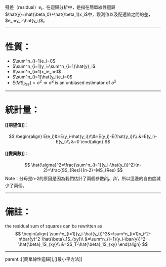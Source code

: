 殘差（residual）$e_i$，在迴歸分析中，是指在簡單線性迴歸$\hat{y}=\hat{\beta_0}+\hat{\beta_1}x_i$中，觀測值以及配適值之間的差，$e_i=y_i-\hat{y_i}$。
- - -
# 性質：
- $\sum^n_{i=1}e_i=0$
- $\sum^n_{i=1}y_i=\sum^n_{i=1}\hat{y}_i$
- $\sum^n_{i=1}x_ie_i=0$
- $\sum^n_{i=1}\hat{y_i}e_i=0$
- $E(MS_{Res})=\sigma^2 \Rightarrow \hat{\sigma}^2 \text{ is an unbiased estimator of }\sigma^2$
- - -
# 統計量：
#### [[期望值]]：
$$
\begin{align}
E(e_i)&=E(y_i-\hat{y_i})\\&=E(y_i)-E(\hat{y_i})\\
&=E(y_i)-E(y_i)\\
&=0
\end{align}
$$
#### [[變異數]]：
 $$
 \hat{\sigma}^2=\frac{\sum^n_{i=1}(y_i-\hat{y_i})^2}{n-2}=\frac{SS_{Res}}{n-2}=MS_{Res}
 $$
Note：分母是n-2的原因是因為我們估計了兩個參數$\hat{\beta}_0$、$\hat{\beta}_1$，所以這邊的自由度減少了兩個。
- - -
# 備註：
the residual sum of squares can be rewritten as
$$
\begin{align}
\sum^n_{i=1}(y_i-\hat{y_i})^2&=\sum^n_{i=1}y_i^2-n\bar{y}^2-\hat{\beta}_1S_{xy}\\
&=\sum^n_{i=1}(y_i-\bar{y})^2-\hat{\beta}_1S_{xy}\\
&=SS_T-\hat{\beta}_1S_{xy}
\end{align}
$$
- - -
parent::[[簡單線性迴歸]],[[最小平方法]]